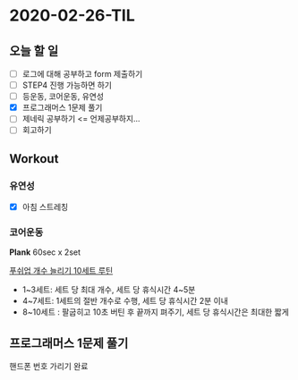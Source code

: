 # 2020-02-26-TIL

## 오늘 할 일

- [ ] 로그에 대해 공부하고 form 제출하기
- [ ] STEP4 진행 가능하면 하기
- [ ] 등운동, 코어운동, 유연성
- [x] 프로그래머스 1문제 풀기
- [ ] 제네릭 공부하기 <= 언제공부하지...
- [ ] 회고하기

## Workout

### 유연성

- [x] 아침 스트레칭 

### 코어운동

**Plank** 60sec x 2set

[푸쉬업 개수 늘리기 10세트 루틴](https://www.youtube.com/watch?v=Ck-amAgGM00)

- 1~3세트: 세트 당 최대 개수, 세트 당 휴식시간 4~5분
- 4~7세트: 1세트의 절반 개수로 수행, 세트 당 휴식시간 2분 이내
- 8~10세트 : 팔굽히고 10초 버틴 후 끝까지 펴주기, 세트 당 휴식시간은 최대한 짧게

## 프로그래머스 1문제 풀기

핸드폰 번호 가리기 완료

